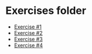 # Exercises folder

- [Exercise #1](./1/README.md)
- [Exercise #2](./2/README.md)
- [Exercise #3](./3/README.md)
- [Exercise #4](./4/README.md)
